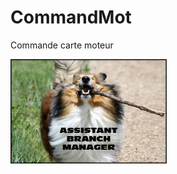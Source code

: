 # CommandMot
Commande carte moteur

<img src="https://github.com/RoseTeam/CommandMot/blob/test_code_david_29022016/cool.jpeg" width="250"/>
